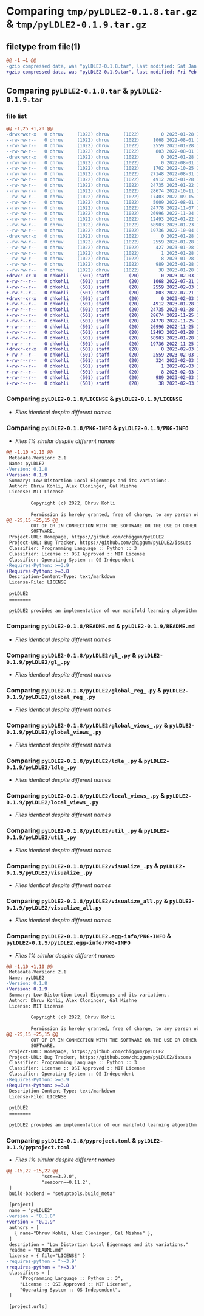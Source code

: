 # Comparing `tmp/pyLDLE2-0.1.8.tar.gz` & `tmp/pyLDLE2-0.1.9.tar.gz`

## filetype from file(1)

```diff
@@ -1 +1 @@
-gzip compressed data, was "pyLDLE2-0.1.8.tar", last modified: Sat Jan 28 14:57:47 2023, max compression
+gzip compressed data, was "pyLDLE2-0.1.9.tar", last modified: Fri Feb  3 16:51:30 2023, max compression
```

## Comparing `pyLDLE2-0.1.8.tar` & `pyLDLE2-0.1.9.tar`

### file list

```diff
@@ -1,25 +1,20 @@
-drwxrwxr-x   0 dhruv     (1022) dhruv     (1022)        0 2023-01-28 14:57:47.599264 pyLDLE2-0.1.8/
--rw-rw-r--   0 dhruv     (1022) dhruv     (1022)     1068 2022-08-01 17:24:40.000000 pyLDLE2-0.1.8/LICENSE
--rw-rw-r--   0 dhruv     (1022) dhruv     (1022)     2559 2023-01-28 14:57:47.599264 pyLDLE2-0.1.8/PKG-INFO
--rw-rw-r--   0 dhruv     (1022) dhruv     (1022)      803 2022-08-01 17:24:29.000000 pyLDLE2-0.1.8/README.md
-drwxrwxr-x   0 dhruv     (1022) dhruv     (1022)        0 2023-01-28 14:57:47.599264 pyLDLE2-0.1.8/pyLDLE2/
--rw-rw-r--   0 dhruv     (1022) dhruv     (1022)        0 2022-08-01 17:24:29.000000 pyLDLE2-0.1.8/pyLDLE2/__init__.py
--rw-rw-r--   0 dhruv     (1022) dhruv     (1022)     1702 2022-10-25 20:38:16.000000 pyLDLE2-0.1.8/pyLDLE2/_trash_.py
--rw-rw-r--   0 dhruv     (1022) dhruv     (1022)    27148 2022-08-31 17:47:51.000000 pyLDLE2-0.1.8/pyLDLE2/datasets.py
--rw-rw-r--   0 dhruv     (1022) dhruv     (1022)     4912 2023-01-28 14:47:16.000000 pyLDLE2-0.1.8/pyLDLE2/gl_.py
--rw-rw-r--   0 dhruv     (1022) dhruv     (1022)    24735 2023-01-22 19:21:57.000000 pyLDLE2-0.1.8/pyLDLE2/global_reg_.py
--rw-rw-r--   0 dhruv     (1022) dhruv     (1022)    28674 2022-10-11 15:36:12.000000 pyLDLE2-0.1.8/pyLDLE2/global_views_.py
--rw-rw-r--   0 dhruv     (1022) dhruv     (1022)    17403 2022-09-15 15:44:08.000000 pyLDLE2-0.1.8/pyLDLE2/intermed_views_.py
--rw-rw-r--   0 dhruv     (1022) dhruv     (1022)     5009 2022-08-01 17:24:29.000000 pyLDLE2-0.1.8/pyLDLE2/ipge_.py
--rw-rw-r--   0 dhruv     (1022) dhruv     (1022)    24778 2022-11-07 17:46:33.000000 pyLDLE2-0.1.8/pyLDLE2/ldle_.py
--rw-rw-r--   0 dhruv     (1022) dhruv     (1022)    26996 2022-11-24 16:33:10.000000 pyLDLE2-0.1.8/pyLDLE2/local_views_.py
--rw-rw-r--   0 dhruv     (1022) dhruv     (1022)    12493 2023-01-22 19:21:09.000000 pyLDLE2-0.1.8/pyLDLE2/util_.py
--rw-rw-r--   0 dhruv     (1022) dhruv     (1022)    68903 2023-01-23 10:00:23.000000 pyLDLE2-0.1.8/pyLDLE2/visualize_.py
--rw-rw-r--   0 dhruv     (1022) dhruv     (1022)    19736 2022-10-04 05:48:17.000000 pyLDLE2-0.1.8/pyLDLE2/visualize_all.py
-drwxrwxr-x   0 dhruv     (1022) dhruv     (1022)        0 2023-01-28 14:57:47.599264 pyLDLE2-0.1.8/pyLDLE2.egg-info/
--rw-rw-r--   0 dhruv     (1022) dhruv     (1022)     2559 2023-01-28 14:57:47.000000 pyLDLE2-0.1.8/pyLDLE2.egg-info/PKG-INFO
--rw-rw-r--   0 dhruv     (1022) dhruv     (1022)      427 2023-01-28 14:57:47.000000 pyLDLE2-0.1.8/pyLDLE2.egg-info/SOURCES.txt
--rw-rw-r--   0 dhruv     (1022) dhruv     (1022)        1 2023-01-28 14:57:47.000000 pyLDLE2-0.1.8/pyLDLE2.egg-info/dependency_links.txt
--rw-rw-r--   0 dhruv     (1022) dhruv     (1022)        8 2023-01-28 14:57:47.000000 pyLDLE2-0.1.8/pyLDLE2.egg-info/top_level.txt
--rw-rw-r--   0 dhruv     (1022) dhruv     (1022)      989 2023-01-28 14:53:03.000000 pyLDLE2-0.1.8/pyproject.toml
--rw-rw-r--   0 dhruv     (1022) dhruv     (1022)       38 2023-01-28 14:57:47.599264 pyLDLE2-0.1.8/setup.cfg
+drwxr-xr-x   0 dhkohli    (501) staff       (20)        0 2023-02-03 16:51:30.715191 pyLDLE2-0.1.9/
+-rw-r--r--   0 dhkohli    (501) staff       (20)     1068 2022-07-21 17:01:48.000000 pyLDLE2-0.1.9/LICENSE
+-rw-r--r--   0 dhkohli    (501) staff       (20)     2559 2023-02-03 16:51:30.715027 pyLDLE2-0.1.9/PKG-INFO
+-rw-r--r--   0 dhkohli    (501) staff       (20)      803 2022-07-21 17:39:14.000000 pyLDLE2-0.1.9/README.md
+drwxr-xr-x   0 dhkohli    (501) staff       (20)        0 2023-02-03 16:51:30.714114 pyLDLE2-0.1.9/pyLDLE2/
+-rw-r--r--   0 dhkohli    (501) staff       (20)     4912 2023-01-28 15:01:57.000000 pyLDLE2-0.1.9/pyLDLE2/gl_.py
+-rw-r--r--   0 dhkohli    (501) staff       (20)    24735 2023-01-28 15:01:57.000000 pyLDLE2-0.1.9/pyLDLE2/global_reg_.py
+-rw-r--r--   0 dhkohli    (501) staff       (20)    28674 2022-11-25 16:17:05.000000 pyLDLE2-0.1.9/pyLDLE2/global_views_.py
+-rw-r--r--   0 dhkohli    (501) staff       (20)    24778 2022-11-25 16:17:05.000000 pyLDLE2-0.1.9/pyLDLE2/ldle_.py
+-rw-r--r--   0 dhkohli    (501) staff       (20)    26996 2022-11-25 16:17:05.000000 pyLDLE2-0.1.9/pyLDLE2/local_views_.py
+-rw-r--r--   0 dhkohli    (501) staff       (20)    12493 2023-01-28 15:01:57.000000 pyLDLE2-0.1.9/pyLDLE2/util_.py
+-rw-r--r--   0 dhkohli    (501) staff       (20)    68903 2023-01-28 15:01:57.000000 pyLDLE2-0.1.9/pyLDLE2/visualize_.py
+-rw-r--r--   0 dhkohli    (501) staff       (20)    19736 2022-11-25 16:17:05.000000 pyLDLE2-0.1.9/pyLDLE2/visualize_all.py
+drwxr-xr-x   0 dhkohli    (501) staff       (20)        0 2023-02-03 16:51:30.714843 pyLDLE2-0.1.9/pyLDLE2.egg-info/
+-rw-r--r--   0 dhkohli    (501) staff       (20)     2559 2023-02-03 16:51:30.000000 pyLDLE2-0.1.9/pyLDLE2.egg-info/PKG-INFO
+-rw-r--r--   0 dhkohli    (501) staff       (20)      324 2023-02-03 16:51:30.000000 pyLDLE2-0.1.9/pyLDLE2.egg-info/SOURCES.txt
+-rw-r--r--   0 dhkohli    (501) staff       (20)        1 2023-02-03 16:51:30.000000 pyLDLE2-0.1.9/pyLDLE2.egg-info/dependency_links.txt
+-rw-r--r--   0 dhkohli    (501) staff       (20)        8 2023-02-03 16:51:30.000000 pyLDLE2-0.1.9/pyLDLE2.egg-info/top_level.txt
+-rw-r--r--   0 dhkohli    (501) staff       (20)      989 2023-02-03 16:51:00.000000 pyLDLE2-0.1.9/pyproject.toml
+-rw-r--r--   0 dhkohli    (501) staff       (20)       38 2023-02-03 16:51:30.715246 pyLDLE2-0.1.9/setup.cfg
```

### Comparing `pyLDLE2-0.1.8/LICENSE` & `pyLDLE2-0.1.9/LICENSE`

 * *Files identical despite different names*

### Comparing `pyLDLE2-0.1.8/PKG-INFO` & `pyLDLE2-0.1.9/PKG-INFO`

 * *Files 1% similar despite different names*

```diff
@@ -1,10 +1,10 @@
 Metadata-Version: 2.1
 Name: pyLDLE2
-Version: 0.1.8
+Version: 0.1.9
 Summary: Low Distortion Local Eigenmaps and its variations.
 Author: Dhruv Kohli, Alex Cloninger, Gal Mishne
 License: MIT License
         
         Copyright (c) 2022, Dhruv Kohli
         
         Permission is hereby granted, free of charge, to any person obtaining a copy
@@ -25,15 +25,15 @@
         OUT OF OR IN CONNECTION WITH THE SOFTWARE OR THE USE OR OTHER DEALINGS IN THE
         SOFTWARE.
 Project-URL: Homepage, https://github.com/chiggum/pyLDLE2
 Project-URL: Bug Tracker, https://github.com/chiggum/pyLDLE2/issues
 Classifier: Programming Language :: Python :: 3
 Classifier: License :: OSI Approved :: MIT License
 Classifier: Operating System :: OS Independent
-Requires-Python: >=3.9
+Requires-Python: >=3.8
 Description-Content-Type: text/markdown
 License-File: LICENSE
 
 pyLDLE2
 ========
 
 pyLDLE2 provides an implementation of our manifold learning algorithm [LDLE](http://jmlr.org/papers/v22/21-0131.html) and several variations of it.
```

### Comparing `pyLDLE2-0.1.8/README.md` & `pyLDLE2-0.1.9/README.md`

 * *Files identical despite different names*

### Comparing `pyLDLE2-0.1.8/pyLDLE2/gl_.py` & `pyLDLE2-0.1.9/pyLDLE2/gl_.py`

 * *Files identical despite different names*

### Comparing `pyLDLE2-0.1.8/pyLDLE2/global_reg_.py` & `pyLDLE2-0.1.9/pyLDLE2/global_reg_.py`

 * *Files identical despite different names*

### Comparing `pyLDLE2-0.1.8/pyLDLE2/global_views_.py` & `pyLDLE2-0.1.9/pyLDLE2/global_views_.py`

 * *Files identical despite different names*

### Comparing `pyLDLE2-0.1.8/pyLDLE2/ldle_.py` & `pyLDLE2-0.1.9/pyLDLE2/ldle_.py`

 * *Files identical despite different names*

### Comparing `pyLDLE2-0.1.8/pyLDLE2/local_views_.py` & `pyLDLE2-0.1.9/pyLDLE2/local_views_.py`

 * *Files identical despite different names*

### Comparing `pyLDLE2-0.1.8/pyLDLE2/util_.py` & `pyLDLE2-0.1.9/pyLDLE2/util_.py`

 * *Files identical despite different names*

### Comparing `pyLDLE2-0.1.8/pyLDLE2/visualize_.py` & `pyLDLE2-0.1.9/pyLDLE2/visualize_.py`

 * *Files identical despite different names*

### Comparing `pyLDLE2-0.1.8/pyLDLE2/visualize_all.py` & `pyLDLE2-0.1.9/pyLDLE2/visualize_all.py`

 * *Files identical despite different names*

### Comparing `pyLDLE2-0.1.8/pyLDLE2.egg-info/PKG-INFO` & `pyLDLE2-0.1.9/pyLDLE2.egg-info/PKG-INFO`

 * *Files 1% similar despite different names*

```diff
@@ -1,10 +1,10 @@
 Metadata-Version: 2.1
 Name: pyLDLE2
-Version: 0.1.8
+Version: 0.1.9
 Summary: Low Distortion Local Eigenmaps and its variations.
 Author: Dhruv Kohli, Alex Cloninger, Gal Mishne
 License: MIT License
         
         Copyright (c) 2022, Dhruv Kohli
         
         Permission is hereby granted, free of charge, to any person obtaining a copy
@@ -25,15 +25,15 @@
         OUT OF OR IN CONNECTION WITH THE SOFTWARE OR THE USE OR OTHER DEALINGS IN THE
         SOFTWARE.
 Project-URL: Homepage, https://github.com/chiggum/pyLDLE2
 Project-URL: Bug Tracker, https://github.com/chiggum/pyLDLE2/issues
 Classifier: Programming Language :: Python :: 3
 Classifier: License :: OSI Approved :: MIT License
 Classifier: Operating System :: OS Independent
-Requires-Python: >=3.9
+Requires-Python: >=3.8
 Description-Content-Type: text/markdown
 License-File: LICENSE
 
 pyLDLE2
 ========
 
 pyLDLE2 provides an implementation of our manifold learning algorithm [LDLE](http://jmlr.org/papers/v22/21-0131.html) and several variations of it.
```

### Comparing `pyLDLE2-0.1.8/pyproject.toml` & `pyLDLE2-0.1.9/pyproject.toml`

 * *Files 1% similar despite different names*

```diff
@@ -15,22 +15,22 @@
             "scs==3.2.0",
             "seaborn==0.11.2",
 ]
 build-backend = "setuptools.build_meta"
 
 [project]
 name = "pyLDLE2"
-version = "0.1.8"
+version = "0.1.9"
 authors = [
   { name="Dhruv Kohli, Alex Cloninger, Gal Mishne" },
 ]
 description = "Low Distortion Local Eigenmaps and its variations."
 readme = "README.md"
 license = { file="LICENSE" }
-requires-python = ">=3.9"
+requires-python = ">=3.8"
 classifiers = [
     "Programming Language :: Python :: 3",
     "License :: OSI Approved :: MIT License",
     "Operating System :: OS Independent",
 ]
 
 [project.urls]
```


